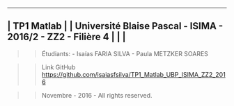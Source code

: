 
_____________________________________________________________
|                        TP1 Matlab                           |
| Université Blaise Pascal - ISIMA - 2016/2 - ZZ2 - Filière 4 |
|                                                             |
 -------------------------------------------------------------

 >> Étudiants:
    - Isaías FARIA SILVA
    - Paula METZKER SOARES
    
    
  >> Link GitHub
  https://github.com/isaiasfsilva/TP1_Matlab_UBP_ISIMA_ZZ2_2016
  
  >> Novembre - 2016 - All rights reserved.
 
